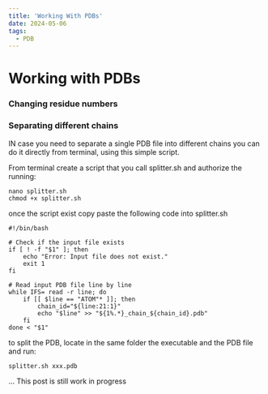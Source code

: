 ```yaml
---
title: 'Working With PDBs'
date: 2024-05-06
tags:
  - PDB
---
```


# Working with PDBs 

### Changing residue numbers 

### Separating different chains 
IN case you need to separate a single PDB file into different chains you can do it directly from terminal, using this simple script.

From terminal create a script that you call splitter.sh and authorize the running:
```
nano splitter.sh
chmod +x splitter.sh
```
once the script exist copy paste the following code into splitter.sh

```
#!/bin/bash

# Check if the input file exists
if [ ! -f "$1" ]; then
    echo "Error: Input file does not exist."
    exit 1
fi

# Read input PDB file line by line
while IFS= read -r line; do
    if [[ $line == "ATOM"* ]]; then
        chain_id="${line:21:1}"
        echo "$line" >> "${1%.*}_chain_${chain_id}.pdb"
    fi
done < "$1"
```
to split the PDB, locate in the same folder the executable and the PDB file and run:

```
splitter.sh xxx.pdb
```




... This post is still work in progress 

